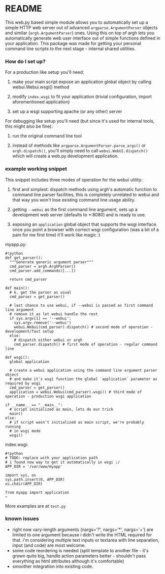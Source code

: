 # README #

This web.py based simple module allows you to automatically set up a simple HTTP web server out of advanced `argparse.ArgumentParser` objects and similar (`argh.ArgumentParser`) ones.
Using this on top of argh lets you automatically generate web user interface out of simple functions defined in your application.
This package was made for getting your personal command line scripts to the next stage - internal shared utilities.

### How do I set up? ###

For a production like setup you'll need:

1. make your main script expose an application global object by calling webui.Webui.wsgi() method

2. modify `index.wsgi` to fit your application (trivial configuration, import aforementioned application)

3. set up a wsgi supporting apache (or any other) server 

For debugging like setup you'll need (but since it's used for internal tools, this might also be fine):

1. run the original command line tool

2. instead of methods like `argparse.ArgumentParser.parse_args()` or `argh.dispatch()`, you'll simply need to call `webui.WebUI.dispatch()` which will create a web.py development application.

### example working snippet ###

This snippet includes three modes of operation for the webui utility:

1. first and simplest: dispatch methods using argh's automatic function to command line parser facilities, this is completely unrelated to webui and that way you won't lose existing command line usage ability.

2. getting `--webui` as the first command line argument, sets up a development web server (defaults to *:8080) and is ready to use.

3. exposing an `application` global object that supports the wsgi interface. once you point a browser with correct wsgi configuration (was a bit of a pain for me first time) it'll work like magic :)

myapp.py:
```
#!python
def get_parser():
  """Generate generic argument parser"""
  cmd_parser = argh.ArghParser()
  cmd_parser.add_commands([...])

  return cmd_parser

def main():
  # k. get the parser as usual
  cmd_parser = get_parser()

  # last chance to use webui, if --webui is passed as first command line argument
  # remove it as let webui handle the rest
  if sys.argv[1] == '--webui':
    sys.argv.remove('--webui')
    webui.Webui(cmd_parser).dispatch() # second mode of operation - development/fast setup
  else:
    # dispatch either webui or argh
    cmd_parser.dispatch() # first mode of operation - regular command line

def wsgi():
  global application

  # create a webui application using the command line argument parser object
  # and make it's wsgi function the global `application` parameter as required by wsgi
  cmd_parser = get_parser()
  application = webui.Webui(cmd_parser).wsgi() # third mode of operation - production wsgi application

if __name__ == "__main__":
  # script initialized as main, lets do our trick
  main()
else:
  # if script wasn't initialized as main script, we're probably running
  # in wsgi mode
  wsgi()
```
index.wsgi:
```
#!python
# TODO: replace with your application path
# i found now way to get it automatically in wsgi :/
APP_DIR = '/var/www/myapp'

import sys, os
sys.path.insert(0, APP_DIR)
os.chdir(APP_DIR)

from myapp import application
~

```

More examples are at `test.py`

### known issues ###

* right now vary-length arguments (nargs='?', nargs='*', nargs='+') are limited to  one argument because i didn't write the HTML required for that. i'm considering multiple text inputs or textarea with line separation, input (and code) are most welcome.
* some code reordering is needed (split template to another file - it's grown quite big, handle action parameters better - shouldn't pass everything as html attributes although it's comfortable)
* smoother integration into existing code.